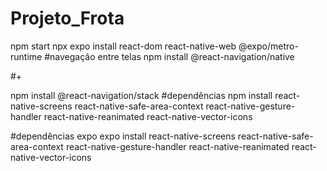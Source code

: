 # Projeto_Frota

npm start
npx expo install react-dom react-native-web @expo/metro-runtime
#navegação entre telas 
npm install @react-navigation/native

#+

npm install @react-navigation/stack
#dependências 
npm install react-native-screens react-native-safe-area-context react-native-gesture-handler react-native-reanimated react-native-vector-icons

#dependências expo
expo install react-native-screens react-native-safe-area-context react-native-gesture-handler react-native-reanimated react-native-vector-icons

